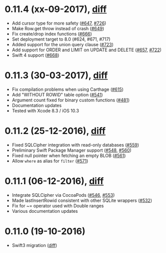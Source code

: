0.11.4 (xx-09-2017), [diff][diff-0.11.4]
========================================

* Add cursor type for more safety ([#647](), [#726][])
* Make Row.get throw instead of crash ([#649][])
* Fix create/drop index functions ([#666][])
* Set deployment target to 8.0 (#624, #671, #717)
* Added support for the union query clause ([#723][])
* Add support for ORDER and LIMIT on UPDATE and DELETE ([#657][], [#722][])
* Swift 4 support ([#668][])

0.11.3 (30-03-2017), [diff][diff-0.11.3]
========================================

* Fix compilation problems when using Carthage ([#615][])
* Add "WITHOUT ROWID" table option ([#541][])
* Argument count fixed for binary custom functions ([#481][])
* Documentation updates
* Tested with Xcode 8.3 / iOS 10.3

0.11.2 (25-12-2016), [diff][diff-0.11.2]
========================================

* Fixed SQLCipher integration with read-only databases ([#559][])
* Preliminary Swift Package Manager support ([#548][], [#560][])
* Fixed null pointer when fetching an empty BLOB ([#561][])
* Allow `where` as alias for `filter` ([#571][])

0.11.1 (06-12-2016), [diff][diff-0.11.1]
========================================

* Integrate SQLCipher via CocoaPods ([#546][], [#553][])
* Made lastInsertRowid consistent with other SQLite wrappers ([#532][])
* Fix for ~= operator used with Double ranges
* Various documentation updates

0.11.0 (19-10-2016)
===================

* Swift3 migration ([diff][diff-0.11.0])


[diff-0.11.0]: https://github.com/stephencelis/SQLite.swift/compare/0.10.1...0.11.0
[diff-0.11.1]: https://github.com/stephencelis/SQLite.swift/compare/0.11.0...0.11.1
[diff-0.11.2]: https://github.com/stephencelis/SQLite.swift/compare/0.11.1...0.11.2
[diff-0.11.3]: https://github.com/stephencelis/SQLite.swift/compare/0.11.2...0.11.3
[diff-0.11.4]: https://github.com/stephencelis/SQLite.swift/compare/0.11.3...0.11.4

[#481]: https://github.com/stephencelis/SQLit1e.swift/pull/481
[#532]: https://github.com/stephencelis/SQLit1e.swift/issues/532
[#541]: https://github.com/stephencelis/SQLit1e.swift/issues/541
[#546]: https://github.com/stephencelis/SQLite.swift/issues/546
[#548]: https://github.com/stephencelis/SQLite.swift/pull/548
[#553]: https://github.com/stephencelis/SQLite.swift/pull/553
[#559]: https://github.com/stephencelis/SQLite.swift/pull/559
[#560]: https://github.com/stephencelis/SQLite.swift/pull/560
[#561]: https://github.com/stephencelis/SQLite.swift/issues/561
[#571]: https://github.com/stephencelis/SQLite.swift/issues/571
[#615]: https://github.com/stephencelis/SQLite.swift/pull/615
[#647]: https://github.com/stephencelis/SQLite.swift/pull/647
[#649]: https://github.com/stephencelis/SQLite.swift/pull/649
[#657]: https://github.com/stephencelis/SQLite.swift/issues/657
[#666]: https://github.com/stephencelis/SQLite.swift/pull/666
[#668]: https://github.com/stephencelis/SQLite.swift/pull/668
[#722]: https://github.com/stephencelis/SQLite.swift/pull/722
[#723]: https://github.com/stephencelis/SQLite.swift/pull/723
[#726]: https://github.com/stephencelis/SQLite.swift/pull/726
